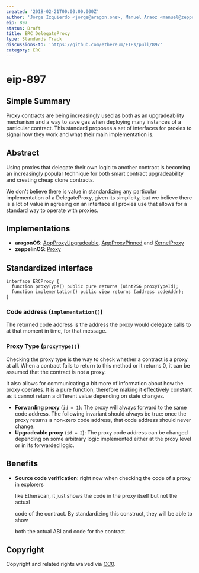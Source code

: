 ```yaml
---
created: '2018-02-21T00:00:00.000Z'
author: 'Jorge Izquierdo <jorge@aragon.one>, Manuel Araoz <manuel@zeppelin.solutions>'
eip: 897
status: Draft
title: ERC DelegateProxy
type: Standards Track
discussions-to: 'https://github.com/ethereum/EIPs/pull/897'
category: ERC
---
```


# eip-897

## Simple Summary

Proxy contracts are being increasingly used as both as an upgradeability mechanism and a way to save gas when deploying many instances of a particular contract. This standard proposes a set of interfaces for proxies to signal how they work and what their main implementation is.

## Abstract

Using proxies that delegate their own logic to another contract is becoming an increasingly popular technique for both smart contract upgradeability and creating cheap clone contracts.

We don't believe there is value in standardizing any particular implementation of a DelegateProxy, given its simplicity, but we believe there is a lot of value in agreeing on an interface all proxies use that allows for a standard way to operate with proxies.

## Implementations

* **aragonOS**: [AppProxyUpgradeable](https://github.com/aragon/aragonOS/blob/dev/contracts/apps/AppProxyUpgradeable.sol), [AppProxyPinned](https://github.com/aragon/aragonOS/blob/dev/contracts/apps/AppProxyPinned.sol) and [KernelProxy](https://github.com/aragon/aragonOS/blob/dev/contracts/kernel/KernelProxy.sol)
* **zeppelinOS**: [Proxy](https://github.com/zeppelinos/labs/blob/2da9e859db81a61f2449d188e7193788ca721c65/upgradeability_ownership/contracts/Proxy.sol)

## Standardized interface

```text
interface ERCProxy {
  function proxyType() public pure returns (uint256 proxyTypeId);
  function implementation() public view returns (address codeAddr);
}
```

### Code address \(`implementation()`\)

The returned code address is the address the proxy would delegate calls to at that moment in time, for that message.

### Proxy Type \(`proxyType()`\)

Checking the proxy type is the way to check whether a contract is a proxy at all. When a contract fails to return to this method or it returns 0, it can be assumed that the contract is not a proxy.

It also allows for communicating a bit more of information about how the proxy operates. It is a pure function, therefore making it effectively constant as it cannot return a different value depending on state changes.

* **Forwarding proxy** \(`id = 1`\): The proxy will always forward to the same code address. The following invariant should always be true: once the proxy returns a non-zero code address, that code address should never change.
* **Upgradeable proxy** \(`id = 2`\): The proxy code address can be changed depending on some arbitrary logic implemented either at the proxy level or in its forwarded logic.

## Benefits

* **Source code verification**: right now when checking the code of a proxy in explorers

  like Etherscan, it just shows the code in the proxy itself but not the actual

  code of the contract. By standardizing this construct, they will be able to show

  both the actual ABI and code for the contract.

## Copyright

Copyright and related rights waived via [CC0](https://creativecommons.org/publicdomain/zero/1.0/).

